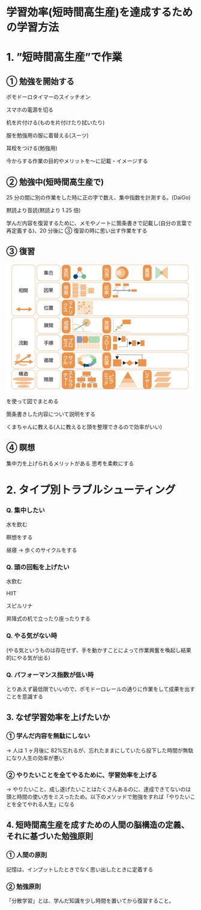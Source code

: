 # 学習効率(短時間高生産)を達成するための学習方法

# 1. ”短時間高生産”で作業

## ① 勉強を開始する

ポモドーロタイマーのスイッチオン

スマホの電源を切る

机を片付ける(ものを片付けたり拭いたり)

服を勉強用の服に着替える(スーツ)

耳栓をつける(勉強用)

今からする作業の目的やメリットを〜に記載・イメージする

## ② 勉強中(短時間高生産で)

25 分の間に別の作業をした時に正の字で数え、集中指数を計測する。(DaiGo)

黙読より音読(黙読より 1.25 倍)

学んだ内容を復習するために、メモやノートに箇条書きで記載し(自分の言葉で再定義する)、20 分後に ③ 復習の時に思い出す作業をする

## ③ 復習

![alt text](./01.jpg)

を使って図でまとめる

箇条書きした内容について説明をする

くまちゃんに教える(人に教えると頭を整理できるので効率がいい)

## ④ 瞑想

集中力を上げられるメリットがある
思考を柔軟にする

# 2. タイプ別トラブルシューティング

### Q. 集中したい

水を飲む

瞑想をする

昼寝 → 歩くのサイクルをする

### Q. 頭の回転を上げたい

水飲む

HIIT

スピルリナ

昇降式の机で立ったり座ったりする

### Q. やる気がない時

(やる気というものは存在せず、手を動かすことによって作業興奮を喚起し結果的にやる気が出る)

### Q. パフォーマンス指数が低い時

とりあえず最低限でいいので、ポモドーロレールの通りに作業をして成果を出すことを意識する

## 3. なぜ学習効率を上げたいか

### ① 学んだ内容を無駄にしない

→ 人は 1 ヶ月後に 82%忘れるが、忘れたままにしていたら投下した時間が無駄になり人生の効率が悪い

### ② やりたいことを全てやるために、学習効率を上げる

→ やりたいこと、成し遂げたいことはたくさんあるのに、達成できてないのは頭と時間の使い方をミスったため。以下のメソッドで勉強をすれば「やりたいことを全てやれる人生」になる

## 4. 短時間高生産を成すための人間の脳構造の定義、それに基づいた勉強原則

### ① 人間の原則

記憶は、インプットしたときでなく思い出したときに定着する

### ② 勉強原則

「分散学習」とは、学んだ知識を少し時間を置いてから復習すること。
